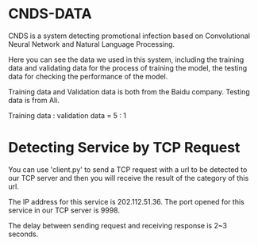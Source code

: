 # CNDS-DATA
CNDS is a system detecting promotional infection based on Convolutional Neural Network and Natural Language Processing.

Here you can see the data we used in this system, including the training data and validating data for the process of training the model, the testing data for checking the performance of the model.

Training data and Validation data is both from the Baidu company. Testing data is from Ali.

Training data : validation data = 5 : 1

# Detecting Service by TCP Request
You can use 'client.py' to send a TCP request with a url to be detected to our TCP server and then you will receive the result of the category of this url.

The IP address for this service is 202.112.51.36.
The port opened for this service in our TCP server is 9998.

The delay between sending request and receiving response is 2~3 seconds.
